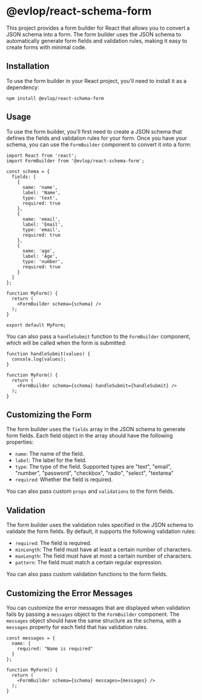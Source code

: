 <h1>@evlop/react-schema-form</h1>

<p>This project provides a form builder for React that allows you to convert a JSON schema into a form. The form builder uses the JSON schema to automatically generate form fields and validation rules, making it easy to create forms with minimal code.</p>

<h2>Installation</h2>

<p>To use the form builder in your React project, you'll need to install it as a dependency:</p>

```npm install @evlop/react-schema-form```

<h2>Usage</h2>

<p>To use the form builder, you'll first need to create a JSON schema that defines the fields and validation rules for your form. Once you have your schema, you can use the <code>FormBuilder</code> component to convert it into a form:</p>

```
import React from 'react';
import FormBuilder from '@evlop/react-schema-form';

const schema = {
  fields: [
    {
      name: 'name',
      label: 'Name',
      type: 'text',
      required: true
    },
    {
      name: 'email',
      label: 'Email',
      type: 'email',
      required: true
    },
    {
      name: 'age',
      label: 'Age',
      type: 'number',
      required: true
    }
  ]
};

function MyForm() {
  return (
    <FormBuilder schema={schema} />
  );
}

export default MyForm;
```

<p>You can also pass a <code>handleSubmit</code> function to the <code>FormBuilder</code> component, which will be called when the form is submitted:</p>

```
function handleSubmit(values) {
  console.log(values);
}

function MyForm() {
  return (
    <FormBuilder schema={schema} handleSubmit={handleSubmit} />
  );
}
```

<h2>Customizing the Form</h2>

<p>The form builder uses the <code>fields</code> array in the JSON schema to generate form fields. Each field object in the array should have the following properties:</p>

<ul>
<li><code>name</code>: The name of the field.</li>
<li><code>label</code>: The label for the field.</li>
<li><code>type</code>: The type of the field. Supported types are "text", "email", "number", "password", "checkbox", "radio", "select", "textarea"</li>
<li><code>required</code>: Whether the field is required.</li>
</ul>

<p>You can also pass custom <code>props</code> and <code>validations</code> to the form fields.</p>

<h2>Validation</h2>

<p>The form builder uses the validation rules specified in the JSON schema to validate the form fields. By default, it supports the following validation rules:</p>

<ul>
<li><code>required</code>: The field is required.</li>
<li><code>minLength</code>: The field must have at least a certain number of characters.</li>
<li><code>maxLength</code>: The field must have at most a certain number of characters.</li>
<li><code>pattern</code>: The field must match a certain regular expression.</li>
</ul>

<p>You can also pass custom validation functions to the form fields.</p>

<h2>Customizing the Error Messages</h2>

<p>You can customize the error messages that are displayed when validation fails by passing a <code>messages</code> object to the <code>FormBuilder</code> component. The <code>messages</code> object should have the same structure as the schema, with a <code>messages</code> property for each field that has validation rules.</p>

```
const messages = {
  name: {
    required: "Name is required"
  }
};

function MyForm() {
  return (
    <FormBuilder schema={schema} messages={messages} />
  );
}
```

